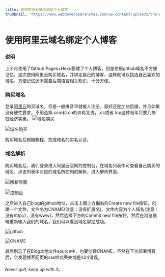 ```yaml
---
title: 使用阿里云域名绑定个人博客
thumbnail: "https://www.webdevelopersnotes.com/wp-content/uploads/the-world-wide-web.png"
---
```


# 使用阿里云域名绑定个人博客

### 说明
上个月使用了Github Pages+Hexo搭建了个人博客，但是使用github域名不方便记忆。这次使用阿里云购买域名，并绑定自己的博客，这样就可以挑选自己喜欢的域名，方便记忆还不需要后端语言相关知识，十分方便。

### 购买域名
登录[阿里云](https://wanwang.aliyun.com/domain?spm=5176.10695662.1996646101.searchclickresult.59854234wFVAVF)购买域名，但是一般拼音早就被人注册。最好还是加些后缀，并且如果没有硬性要求，不用选择.com和.cn的价格太贵，.cc或者.top这种首年只要几块钱经济实惠。
![域名购买](http://lc-thex246k.cn-n1.lcfile.com/c898e45406b5f9c87b4d.png)

![域名购买](http://lc-thex246k.cn-n1.lcfile.com/7fb2a623c2530352e443.png)

购买域名后根据教程，完成域名的实名认证。

### 域名解析

购买域名后，我们登录进入阿里云官网的控制台，在域名列表中可查看自己购买的域名，点击列表中对应的域名所在列的解析，进入解析界面。

![解析界面](http://lc-thex246k.cn-n1.lcfile.com/c8dd9ad4f18b32bfc933.png)

![控制台](http://lc-thex246k.cn-n1.lcfile.com/7d5ec30e0cfaa444c2db.png)

之后进入自己blog的github地址，点击上图上方偏右的Create new file按钮，创建一个文件，文件名为CNAME(注意：没有扩展名)。文件内容为个人域名(注意：没有http://，没有www)，然后选择下方的Commit new file按钮。然后在浏览器端重新输入我们的域名，我们可以看到域名绑定成功。

![github](http://lc-thex246k.cn-n1.lcfile.com/3a6a7c9e1b0d628ad0b5.png)

![CNAME](http://lc-thex246k.cn-n1.lcfile.com/d93c067c6be016696ead.png)

最后别忘了在Blog本地文件source中，也要创建CNAME，不然在下次部署博客后，会发现博客网页的css样式丢失或是404错误。


###### Never quit, keep up with it。
